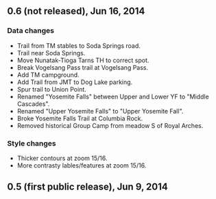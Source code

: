 ## 0.6 (not released), Jun 16, 2014
### Data changes
* Trail from TM stables to Soda Springs road.
* Trail near Soda Springs.
* Move Nunatak-Tioga Tarns TH to correct spot.
* Break Vogelsang Pass trail at Vogelsang Pass.
* Add TM campground.
* Add Trail from JMT to Dog Lake parking.
* Spur trail to Union Point.
* Renamed "Yosemite Falls" between Upper and Lower YF to "Middle Cascades".
* Renamed "Upper Yosemite Falls" to "Upper Yosemite Fall".
* Broke Yosemite Falls Trail at Columbia Rock.
* Removed historical Group Camp from meadow S of Royal Arches.

### Style changes
* Thicker contours at zoom 15/16.
* More contrasty lables/features at zoom 15/16.

## 0.5 (first public release), Jun 9, 2014
